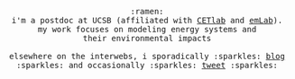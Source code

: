 <p align="center">
  <br>
  <samp>
    :ramen:	    
    <br>i'm a postdoc at UCSB (affiliated with <a href="https://github.com/cetlab-ucsb">CETlab</a> and <a href="https://github.com/emlab-ucsb">emLab</a>).
    <br>my work focuses on modeling energy systems and 
    <br>their environmental impacts
    <br><br>elsewhere on the interwebs, i sporadically :sparkles: <a href="https://measrainsey.com/">blog</a> :sparkles: and occasionally :sparkles: <a href="https://twitter.com/measrainsey">tweet</a> :sparkles:
  </samp>
</p>
